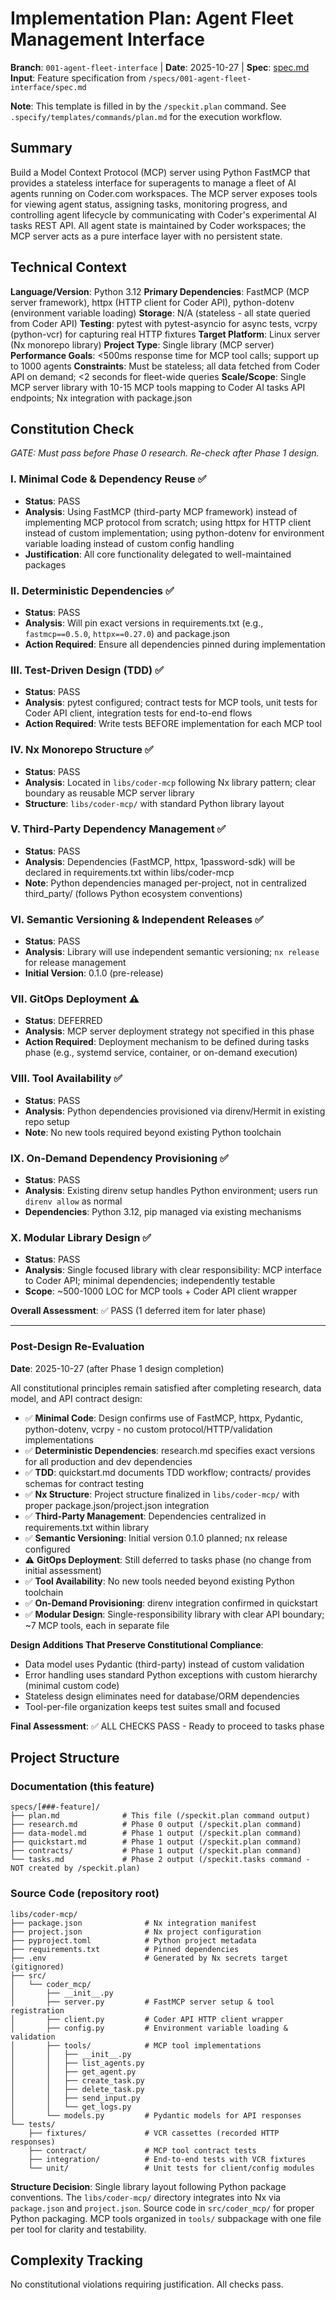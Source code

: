 # Implementation Plan: Agent Fleet Management Interface

**Branch**: `001-agent-fleet-interface` | **Date**: 2025-10-27 | **Spec**: [spec.md](./spec.md)
**Input**: Feature specification from `/specs/001-agent-fleet-interface/spec.md`

**Note**: This template is filled in by the `/speckit.plan` command. See `.specify/templates/commands/plan.md` for the execution workflow.

## Summary

Build a Model Context Protocol (MCP) server using Python FastMCP that provides a stateless interface for superagents to manage a fleet of AI agents running on Coder.com workspaces. The MCP server exposes tools for viewing agent status, assigning tasks, monitoring progress, and controlling agent lifecycle by communicating with Coder's experimental AI tasks REST API. All agent state is maintained by Coder workspaces; the MCP server acts as a pure interface layer with no persistent state.

## Technical Context

**Language/Version**: Python 3.12
**Primary Dependencies**: FastMCP (MCP server framework), httpx (HTTP client for Coder API), python-dotenv (environment variable loading)
**Storage**: N/A (stateless - all state queried from Coder API)
**Testing**: pytest with pytest-asyncio for async tests, vcrpy (python-vcr) for capturing real HTTP fixtures
**Target Platform**: Linux server (Nx monorepo library)
**Project Type**: Single library (MCP server)
**Performance Goals**: <500ms response time for MCP tool calls; support up to 1000 agents
**Constraints**: Must be stateless; all data fetched from Coder API on demand; <2 seconds for fleet-wide queries
**Scale/Scope**: Single MCP server library with 10-15 MCP tools mapping to Coder AI tasks API endpoints; Nx integration with package.json

## Constitution Check

*GATE: Must pass before Phase 0 research. Re-check after Phase 1 design.*

### I. Minimal Code & Dependency Reuse ✅
- **Status**: PASS
- **Analysis**: Using FastMCP (third-party MCP framework) instead of implementing MCP protocol from scratch; using httpx for HTTP client instead of custom implementation; using python-dotenv for environment variable loading instead of custom config handling
- **Justification**: All core functionality delegated to well-maintained packages

### II. Deterministic Dependencies ✅
- **Status**: PASS
- **Analysis**: Will pin exact versions in requirements.txt (e.g., `fastmcp==0.5.0`, `httpx==0.27.0`) and package.json
- **Action Required**: Ensure all dependencies pinned during implementation

### III. Test-Driven Design (TDD) ✅
- **Status**: PASS
- **Analysis**: pytest configured; contract tests for MCP tools, unit tests for Coder API client, integration tests for end-to-end flows
- **Action Required**: Write tests BEFORE implementation for each MCP tool

### IV. Nx Monorepo Structure ✅
- **Status**: PASS
- **Analysis**: Located in `libs/coder-mcp` following Nx library pattern; clear boundary as reusable MCP server library
- **Structure**: `libs/coder-mcp/` with standard Python library layout

### V. Third-Party Dependency Management ✅
- **Status**: PASS
- **Analysis**: Dependencies (FastMCP, httpx, 1password-sdk) will be declared in requirements.txt within libs/coder-mcp
- **Note**: Python dependencies managed per-project, not in centralized third_party/ (follows Python ecosystem conventions)

### VI. Semantic Versioning & Independent Releases ✅
- **Status**: PASS
- **Analysis**: Library will use independent semantic versioning; `nx release` for release management
- **Initial Version**: 0.1.0 (pre-release)

### VII. GitOps Deployment ⚠️
- **Status**: DEFERRED
- **Analysis**: MCP server deployment strategy not specified in this phase
- **Action Required**: Deployment mechanism to be defined during tasks phase (e.g., systemd service, container, or on-demand execution)

### VIII. Tool Availability ✅
- **Status**: PASS
- **Analysis**: Python dependencies provisioned via direnv/Hermit in existing repo setup
- **Note**: No new tools required beyond existing Python toolchain

### IX. On-Demand Dependency Provisioning ✅
- **Status**: PASS
- **Analysis**: Existing direnv setup handles Python environment; users run `direnv allow` as normal
- **Dependencies**: Python 3.12, pip managed via existing mechanisms

### X. Modular Library Design ✅
- **Status**: PASS
- **Analysis**: Single focused library with clear responsibility: MCP interface to Coder API; minimal dependencies; independently testable
- **Scope**: ~500-1000 LOC for MCP tools + Coder API client wrapper

**Overall Assessment**: ✅ PASS (1 deferred item for later phase)

---

### Post-Design Re-Evaluation

**Date**: 2025-10-27 (after Phase 1 design completion)

All constitutional principles remain satisfied after completing research, data model, and API contract design:

- ✅ **Minimal Code**: Design confirms use of FastMCP, httpx, Pydantic, python-dotenv, vcrpy - no custom protocol/HTTP/validation implementations
- ✅ **Deterministic Dependencies**: research.md specifies exact versions for all production and dev dependencies
- ✅ **TDD**: quickstart.md documents TDD workflow; contracts/ provides schemas for contract testing
- ✅ **Nx Structure**: Project structure finalized in `libs/coder-mcp/` with proper package.json/project.json integration
- ✅ **Third-Party Management**: Dependencies centralized in requirements.txt within library
- ✅ **Semantic Versioning**: Initial version 0.1.0 planned; nx release configured
- ⚠️ **GitOps Deployment**: Still deferred to tasks phase (no change from initial assessment)
- ✅ **Tool Availability**: No new tools needed beyond existing Python toolchain
- ✅ **On-Demand Provisioning**: direnv integration confirmed in quickstart
- ✅ **Modular Design**: Single-responsibility library with clear API boundary; ~7 MCP tools, each in separate file

**Design Additions That Preserve Constitutional Compliance**:
- Data model uses Pydantic (third-party) instead of custom validation
- Error handling uses standard Python exceptions with custom hierarchy (minimal custom code)
- Stateless design eliminates need for database/ORM dependencies
- Tool-per-file organization keeps test suites small and focused

**Final Assessment**: ✅ ALL CHECKS PASS - Ready to proceed to tasks phase

## Project Structure

### Documentation (this feature)

```text
specs/[###-feature]/
├── plan.md              # This file (/speckit.plan command output)
├── research.md          # Phase 0 output (/speckit.plan command)
├── data-model.md        # Phase 1 output (/speckit.plan command)
├── quickstart.md        # Phase 1 output (/speckit.plan command)
├── contracts/           # Phase 1 output (/speckit.plan command)
└── tasks.md             # Phase 2 output (/speckit.tasks command - NOT created by /speckit.plan)
```

### Source Code (repository root)

```text
libs/coder-mcp/
├── package.json              # Nx integration manifest
├── project.json              # Nx project configuration
├── pyproject.toml            # Python project metadata
├── requirements.txt          # Pinned dependencies
├── .env                      # Generated by Nx secrets target (gitignored)
├── src/
│   └── coder_mcp/
│       ├── __init__.py
│       ├── server.py         # FastMCP server setup & tool registration
│       ├── client.py         # Coder API HTTP client wrapper
│       ├── config.py         # Environment variable loading & validation
│       ├── tools/            # MCP tool implementations
│       │   ├── __init__.py
│       │   ├── list_agents.py
│       │   ├── get_agent.py
│       │   ├── create_task.py
│       │   ├── delete_task.py
│       │   ├── send_input.py
│       │   └── get_logs.py
│       └── models.py         # Pydantic models for API responses
└── tests/
    ├── fixtures/             # VCR cassettes (recorded HTTP responses)
    ├── contract/             # MCP tool contract tests
    ├── integration/          # End-to-end tests with VCR fixtures
    └── unit/                 # Unit tests for client/config modules
```

**Structure Decision**: Single library layout following Python package conventions. The `libs/coder-mcp/` directory integrates into Nx via `package.json` and `project.json`. Source code in `src/coder_mcp/` for proper Python packaging. MCP tools organized in `tools/` subpackage with one file per tool for clarity and testability.

## Complexity Tracking

No constitutional violations requiring justification. All checks pass.
